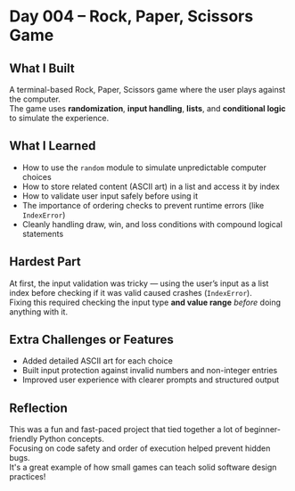 # Day 004 – Rock, Paper, Scissors Game

## What I Built
A terminal-based Rock, Paper, Scissors game where the user plays against the computer.  
The game uses **randomization**, **input handling**, **lists**, and **conditional logic** to simulate the experience.

## What I Learned
- How to use the `random` module to simulate unpredictable computer choices
- How to store related content (ASCII art) in a list and access it by index
- How to validate user input safely before using it
- The importance of ordering checks to prevent runtime errors (like `IndexError`)
- Cleanly handling draw, win, and loss conditions with compound logical statements

## Hardest Part
At first, the input validation was tricky — using the user’s input as a list index before checking if it was valid caused crashes (`IndexError`).  
Fixing this required checking the input type **and value range** *before* doing anything with it.

## Extra Challenges or Features
- Added detailed ASCII art for each choice
- Built input protection against invalid numbers and non-integer entries
- Improved user experience with clearer prompts and structured output

## Reflection
This was a fun and fast-paced project that tied together a lot of beginner-friendly Python concepts.  
Focusing on code safety and order of execution helped prevent hidden bugs.  
It's a great example of how small games can teach solid software design practices!
